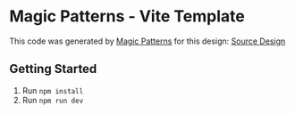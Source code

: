 # Magic Patterns - Vite Template

This code was generated by [Magic Patterns](https://magicpatterns.com) for this design: [Source Design](https://www.magicpatterns.com/c/pe3alk1ry6qwbgpomyc89q)

## Getting Started

1. Run `npm install`
2. Run `npm run dev`
